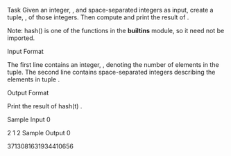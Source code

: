 Task
Given an integer, , and  space-separated integers as input, create a tuple, , of those  integers. Then compute and print the result of .

Note: hash() is one of the functions in the __builtins__ module, so it need not be imported.

Input Format

The first line contains an integer, , denoting the number of elements in the tuple.
The second line contains  space-separated integers describing the elements in tuple .

Output Format

Print the result of hash(t) .

Sample Input 0

2
1 2
Sample Output 0

3713081631934410656